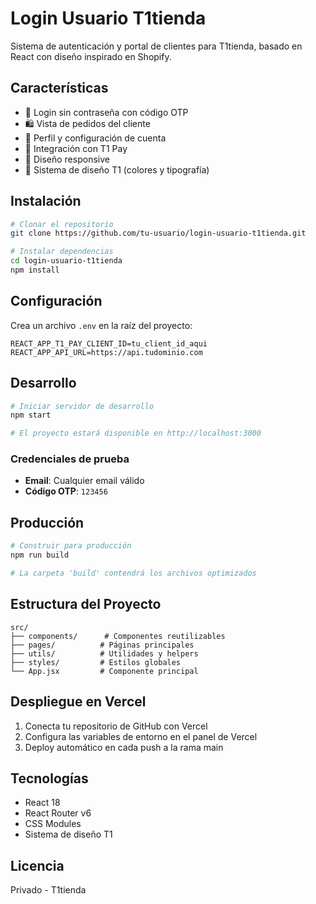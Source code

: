 # Login Usuario T1tienda

Sistema de autenticación y portal de clientes para T1tienda, basado en React con diseño inspirado en Shopify.

## Características

- 🔐 Login sin contraseña con código OTP
- 🛍️ Vista de pedidos del cliente
- 👤 Perfil y configuración de cuenta
- 🔴 Integración con T1 Pay
- 📱 Diseño responsive
- 🎨 Sistema de diseño T1 (colores y tipografía)

## Instalación

```bash
# Clonar el repositorio
git clone https://github.com/tu-usuario/login-usuario-t1tienda.git

# Instalar dependencias
cd login-usuario-t1tienda
npm install
```

## Configuración

Crea un archivo `.env` en la raíz del proyecto:

```env
REACT_APP_T1_PAY_CLIENT_ID=tu_client_id_aqui
REACT_APP_API_URL=https://api.tudominio.com
```

## Desarrollo

```bash
# Iniciar servidor de desarrollo
npm start

# El proyecto estará disponible en http://localhost:3000
```

### Credenciales de prueba
- **Email**: Cualquier email válido
- **Código OTP**: `123456`

## Producción

```bash
# Construir para producción
npm run build

# La carpeta 'build' contendrá los archivos optimizados
```

## Estructura del Proyecto

```
src/
├── components/      # Componentes reutilizables
├── pages/          # Páginas principales
├── utils/          # Utilidades y helpers
├── styles/         # Estilos globales
└── App.jsx         # Componente principal
```

## Despliegue en Vercel

1. Conecta tu repositorio de GitHub con Vercel
2. Configura las variables de entorno en el panel de Vercel
3. Deploy automático en cada push a la rama main

## Tecnologías

- React 18
- React Router v6
- CSS Modules
- Sistema de diseño T1

## Licencia

Privado - T1tienda
